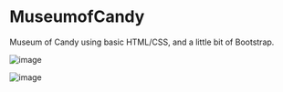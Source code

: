 # MuseumofCandy
Museum of Candy using basic HTML/CSS, and a little bit of Bootstrap.

![image](https://user-images.githubusercontent.com/69630745/233774301-282df0a3-6b83-4d41-a371-5038a56557c2.png)


![image](https://user-images.githubusercontent.com/69630745/233774366-c1b56ec5-f339-4238-8cab-0aaa76bd16f2.png)

